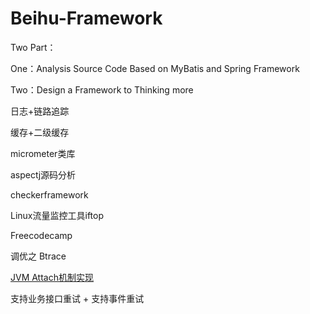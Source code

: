 # Beihu-Framework

Two Part：

One：Analysis Source Code Based on MyBatis and Spring Framework

Two：Design a Framework to Thinking more



日志+链路追踪

缓存+二级缓存

micrometer类库

aspectj源码分析

checkerframework

Linux流量监控工具iftop

Freecodecamp

调优之 Btrace

[JVM Attach机制实现](https://www.jianshu.com/p/4fa6a66fc8d9)



支持业务接口重试 + 支持事件重试